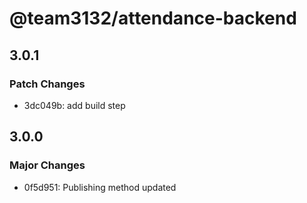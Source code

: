 # @team3132/attendance-backend

## 3.0.1

### Patch Changes

- 3dc049b: add build step

## 3.0.0

### Major Changes

- 0f5d951: Publishing method updated
